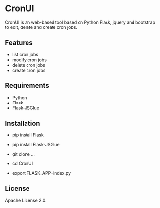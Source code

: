 CronUI
======

CronUI is an web-based tool based on Python Flask, jquery and bootstrap to edit, delete and create cron jobs.

## Features

* list cron jobs
* modify cron jobs
* delete cron jobs
* create cron jobs

## Requirements

* Python
* Flask
* Flask-JSGlue

## Installation

* pip install Flask
* pip install Flask-JSGlue

* git clone ...

* cd CronUI
* export FLASK_APP=index.py

## License

Apache License 2.0.
